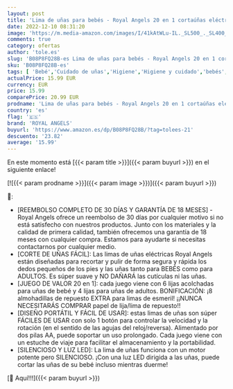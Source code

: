 ```yaml
---
layout: post
title: 'Lima de uñas para bebés - Royal Angels 20 en 1 cortaúñas eléctrico para bebés para uñas y dedos de los pies para recién nacidos y niños pequeños  Verde '
date: 2022-12-10 08:31:20
image: 'https://m.media-amazon.com/images/I/41kAtWLu-IL._SL500_._SL400_.jpg'
comments: true
category: ofertas
author: 'tole.es'
slug: 'B08P8FQ28B-es Lima de uñas para bebés - Royal Angels 20 en 1 cortaúñas...'
sku: 'B08P8FQ28B-es'
tags: [ 'Bebé','Cuidado de uñas','Higiene','Higiene y cuidado','bebés','nacido','recién','royal angels','🇪🇸', ]
actualPrice: 15.99 EUR
currency: EUR
price: 15.99
comparePrice: 20.99 EUR
prodname: 'Lima de uñas para bebés - Royal Angels 20 en 1 cortaúñas eléctrico para bebés para uñas y dedos de los pies para recién nacidos y niños pequeños  Verde '
country: 'es'
flag: '🇪🇸'
brand: 'ROYAL ANGELS'
buyurl: 'https://www.amazon.es/dp/B08P8FQ28B/?tag=tolees-21'
descuento: '23.82'
average: '15.99'
---
```


En este momento está [{{< param title >}}]({{< param buyurl >}}) en el siguiente enlace!

[![{{< param prodname >}}]({{< param image >}})]({{< param buyurl >}})

🔎:

- [REEMBOLSO COMPLETO DE 30 DÍAS Y GARANTÍA DE 18 MESES] - Royal Angels ofrece un reembolso de 30 días por cualquier motivo si no está satisfecho con nuestros productos. Junto con los materiales y la calidad de primera calidad, también ofrecemos una garantía de 18 meses con cualquier compra. Estamos para ayudarte si necesitas contactarnos por cualquier medio.
- [CORTE DE UÑAS FÁCIL]: Las limas de uñas eléctricas Royal Angels están diseñadas para recortar y pulir de forma segura y rápida los dedos pequeños de los pies y las uñas tanto para BEBÉS como para ADULTOS. Es súper suave y NO DAÑARÁ las cutículas ni las uñas.
- [JUEGO DE VALOR 20 en 1]: cada juego viene con 6 lijas acolchadas para uñas de bebé y 4 lijas para uñas de adultos. BONIFICACIÓN: ¡8 almohadillas de repuesto EXTRA para limas de esmeril! ¡¡NUNCA NECESITARÁS COMPRAR papel de lija/lima de repuesto!!
- [DISEÑO PORTÁTIL Y FÁCIL DE USAR]: estas limas de uñas son súper FÁCILES DE USAR con solo 1 botón para controlar la velocidad y la rotación (en el sentido de las agujas del reloj/reversa). Alimentado por dos pilas AA, puede soportar un uso prolongado. Cada juego viene con un estuche de viaje para facilitar el almacenamiento y la portabilidad.
- [SILENCIOSO Y LUZ LED]: La lima de uñas funciona con un motor potente pero SILENCIOSO. ¡Con una luz LED dirigida a las uñas, puede cortar las uñas de su bebé incluso mientras duerme!

[🛒 Aquí!!!]({{< param buyurl >}})
